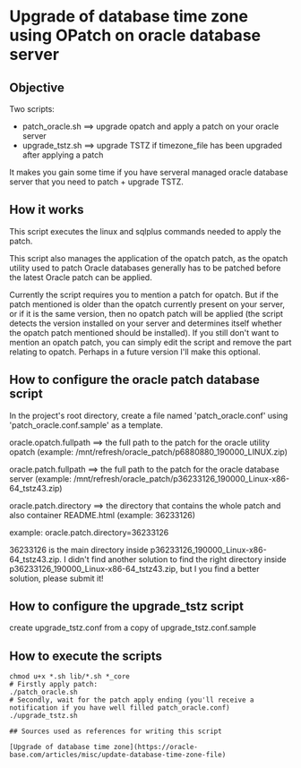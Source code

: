 # Upgrade of database time zone using OPatch on oracle database server

## Objective
Two scripts:
- patch_oracle.sh ==> upgrade opatch and apply a patch on your oracle server
- upgrade_tstz.sh ==> upgrade TSTZ if timezone_file has been upgraded after applying a patch

It makes you gain some time if you have serveral managed oracle database server that you need to patch + upgrade TSTZ.


## How it works
This script executes the linux and sqlplus commands needed to apply the patch.

This script also manages the application of the opatch patch, as the opatch utility used to patch Oracle databases generally has to be patched before the latest Oracle patch can be applied.


Currently the script requires you to mention a patch for opatch. But if the patch mentioned is older than the opatch currently present on your server, or if it is the same version, then no opatch patch will be applied (the script detects the version installed on your server and determines itself whether the opatch patch mentioned should be installed). If you still don't want to mention an opatch patch, you can simply edit the script and remove the part relating to opatch. Perhaps in a future version I'll make this optional.

## How to configure the oracle patch database script
In the project's root directory, create a file named 'patch_oracle.conf' using 'patch_oracle.conf.sample' as a template.

oracle.opatch.fullpath ==> the full path to the patch for the oracle utility opatch (example: /mnt/refresh/oracle_patch/p6880880_190000_LINUX.zip)

oracle.patch.fullpath ==> the full path to the patch for the oracle database server (example: /mnt/refresh/oracle_patch/p36233126_190000_Linux-x86-64_tstz43.zip)

oracle.patch.directory ==> the directory that contains the whole patch and also container README.html (example: 36233126)

example: oracle.patch.directory=36233126

36233126 is the main directory inside p36233126_190000_Linux-x86-64_tstz43.zip. I didn't find another solution to find the right directory inside p36233126_190000_Linux-x86-64_tstz43.zip, but I you find a better solution, please submit it!

## How to configure the upgrade_tstz script
create upgrade_tstz.conf from a copy of upgrade_tstz.conf.sample

## How to execute the scripts
```
chmod u+x *.sh lib/*.sh *_core
# Firstly apply patch:
./patch_oracle.sh
# Secondly, wait for the patch apply ending (you'll receive a notification if you have well filled patch_oracle.conf)
./upgrade_tstz.sh

## Sources used as references for writing this script

[Upgrade of database time zone](https://oracle-base.com/articles/misc/update-database-time-zone-file)
